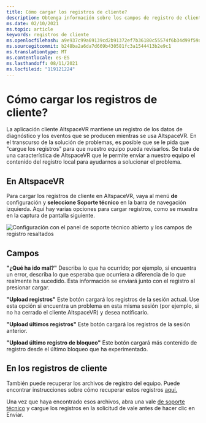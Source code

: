 ```yaml
---
title: Cómo cargar los registros de cliente?
description: Obtenga información sobre los campos de registro de cliente disponibles y cómo cargar registros de cliente cuando se encuentra con cualquier problema con AltspaceVR.
ms.date: 02/10/2021
ms.topic: article
keywords: registros de cliente
ms.openlocfilehash: a9e937c99a69139cd2b91372ef7b36180c55574f6b34d99f59a2a099b92c4081
ms.sourcegitcommit: b248ba2a6da7d669b430581fc3a1544413b2e9c1
ms.translationtype: MT
ms.contentlocale: es-ES
ms.lasthandoff: 08/11/2021
ms.locfileid: "119121224"
---
```

# <a name="how-do-i-upload-my-client-logs"></a>Cómo cargar los registros de cliente?

La aplicación cliente AltspaceVR mantiene un registro de los datos de diagnóstico y los eventos que se producen mientras se usa AltspaceVR. En el transcurso de la solución de problemas, es posible que se le pida que "cargue los registros" para que nuestro equipo pueda revisarlos. Se trata de una característica de AltspaceVR que le permite enviar a nuestro equipo el contenido del registro local para ayudarnos a solucionar el problema.

## <a name="in-altspacevr"></a>En AltspaceVR

Para cargar los registros de cliente en AltspaceVR, vaya al menú **de** configuración y **seleccione Soporte técnico** en la barra de navegación izquierda. Aquí hay varias opciones para cargar registros, como se muestra en la captura de pantalla siguiente.

![Configuración con el panel de soporte técnico abierto y los campos de registro resaltados](images/help-altvr-uploadlogs.png)

## <a name="fields"></a>Campos

**"¿Qué ha ido mal?"**
Describa lo que ha ocurrido; por ejemplo, si encuentra un error, describa lo que esperaba que ocurriera a diferencia de lo que realmente ha sucedido. Esta información se enviará junto con el registro al presionar cargar.

**"Upload registros"** Este botón cargará los registros de la sesión actual. Use esta opción si encuentra un problema en esta misma sesión (por ejemplo, si no ha cerrado el cliente AltspaceVR) y desea notificarlo.

**"Upload últimos registros"** Este botón cargará los registros de la sesión anterior.

**"Upload último registro de bloqueo"** Este botón cargará más contenido de registro desde el último bloqueo que ha experimentado.

## <a name="in-client-logs"></a>En los registros de cliente

También puede recuperar los archivos de registro del equipo. Puede encontrar instrucciones sobre cómo recuperar estos registros [aquí.](https://docs.microsoft.com/windows/mixed-reality/altspace-vr/faqs/app-version#in-client-logs)

Una vez que haya encontrado esos archivos, abra una vale [de soporte técnico](https://help.altvr.com/hc/en-us/requests/new) y cargue los registros en la solicitud de vale antes de hacer clic en Enviar.
